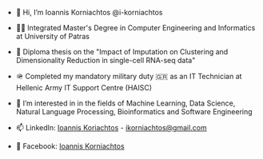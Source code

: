 - 👋 Hi, I’m Ioannis Korniachtos @i-korniachtos
- 👨‍🎓 Integrated Master's Degree in Computer Engineering and Informatics at University of Patras
- 📜 Diploma thesis on the "Impact of Imputation on Clustering and Dimensionality Reduction in single-cell RNA-seq data"
- 🪖 Completed my mandatory military duty 🇬🇷 as an IT Technician at Hellenic Army IT Support Centre (HAISC)



- 👀 I’m interested in in the fields of Machine Learning, Data Science, Natural Language Processing, Bioinformatics and Software Engineering


- 📫 LinkedIn: [Ioannis Koriachtos](https://www.linkedin.com/in/ioannis-korniachtos-37a94a325/) - ikorniachtos@gmail.com
- 📱  Facebook: [Ioannis Korniachtos](https://www.facebook.com/ioannis.korniachtos/)

<!---
i-korniachtos/i-korniachtos is a ✨ special ✨ repository because its `README.md` (this file) appears on your GitHub profile.
You can click the Preview link to take a look at your changes.
--->
